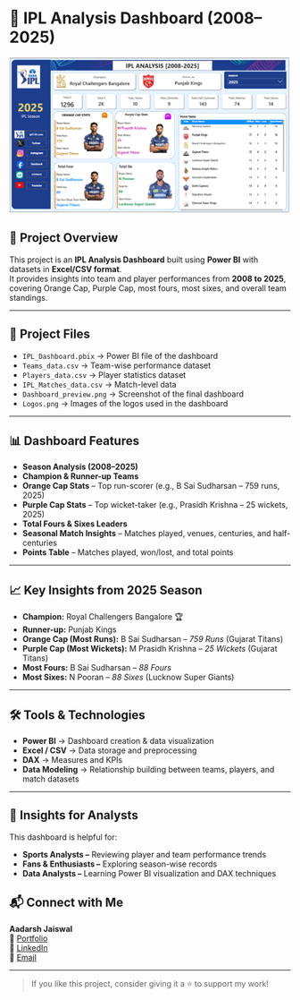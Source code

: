 # 🏏 IPL Analysis Dashboard (2008–2025)

![Dashboard Preview](Dashboard_preview.png) 

## 📌 Project Overview  
This project is an **IPL Analysis Dashboard** built using **Power BI** with datasets in **Excel/CSV format**.  
It provides insights into team and player performances from **2008 to 2025**, covering Orange Cap, Purple Cap, most fours, most sixes, and overall team standings.

---

## 📂 Project Files  
- `IPL_Dashboard.pbix` → Power BI file of the dashboard  
- `Teams_data.csv` → Team-wise performance dataset  
- `Players_data.csv` → Player statistics dataset  
- `IPL_Matches_data.csv` → Match-level data  
- `Dashboard_preview.png` → Screenshot of the final dashboard  
- `Logos.png` → Images of the logos used in the dashboard 
---

## 📊 Dashboard Features  

- **Season Analysis (2008–2025)**  
- **Champion & Runner-up Teams**  
- **Orange Cap Stats** – Top run-scorer (e.g., B Sai Sudharsan – 759 runs, 2025)  
- **Purple Cap Stats** – Top wicket-taker (e.g., Prasidh Krishna – 25 wickets, 2025)  
- **Total Fours & Sixes Leaders**  
- **Seasonal Match Insights** – Matches played, venues, centuries, and half-centuries  
- **Points Table** – Matches played, won/lost, and total points  

---

## 📈 Key Insights from 2025 Season  

- **Champion:** Royal Challengers Bangalore 🏆  
- **Runner-up:** Punjab Kings  
- **Orange Cap (Most Runs):** B Sai Sudharsan – *759 Runs* (Gujarat Titans)  
- **Purple Cap (Most Wickets):** M Prasidh Krishna – *25 Wickets* (Gujarat Titans)  
- **Most Fours:** B Sai Sudharsan – *88 Fours*  
- **Most Sixes:** N Pooran – *88 Sixes* (Lucknow Super Giants)  

---

## 🛠️ Tools & Technologies  

- **Power BI** → Dashboard creation & data visualization  
- **Excel / CSV** → Data storage and preprocessing  
- **DAX** → Measures and KPIs  
- **Data Modeling** → Relationship building between teams, players, and match datasets  

---

## 📢 Insights for Analysts

This dashboard is helpful for:

- **Sports Analysts –** Reviewing player and team performance trends
- **Fans & Enthusiasts –** Exploring season-wise records 
- **Data Analysts –**  Learning Power BI visualization and DAX techniques

## 📬 Connect with Me

**Aadarsh Jaiswal**  
🔗 [Portfolio](https://aadarshjaiswalvns.github.io/Data-Analytics-Portfolio)  
💼 [LinkedIn](https://www.linkedin.com/in/aadarsh-jaiswal/)  
📧 [Email](mailto:aadarshjaiswal.vns@gmail.com)

---

> If you like this project, consider giving it a ⭐ to support my work!

